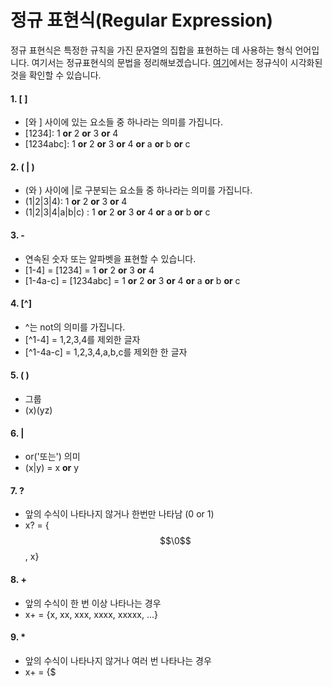 # 정규 표현식(Regular Expression)
정규 표현식은 특정한 규칙을 가진 문자열의 집합을 표현하는 데 사용하는 형식 언어입니다.
여기서는 정규표현식의 문법을 정리해보겠습니다. 
[여기]에서는 정규식이 시각화된 것을 확인할 수 있습니다. 

[여기]: https://regexper.com/

#### 1. \[  \]
* \[와 \] 사이에 있는 요소들 중 하나라는 의미를 가집니다. 
* \[1234\]: 1 **or** 2 **or** 3 **or** 4
* \[1234abc\]: 1 **or** 2 **or** 3 **or** 4 **or** a **or** b **or** c

#### 2. ( | )
* (와 ) 사이에 |로 구분되는 요소들 중 하나라는 의미를 가집니다. 
* (1|2|3|4): 1 **or** 2 **or** 3 **or** 4
* (1|2|3|4|a|b|c) : 1 **or** 2 **or** 3 **or** 4 **or** a **or** b **or** c

#### 3. -
* 연속된 숫자 또는 알파벳을 표현할 수 있습니다. 
* \[1-4\] = \[1234\] = 1 **or** 2 **or** 3 **or** 4
* \[1-4a-c\] = \[1234abc\] =  1 **or** 2 **or** 3 **or** 4 **or** a **or** b **or** c

#### 4. \[^\]
* ^는 not의 의미를 가집니다. 
* \[^1-4\] = 1,2,3,4를 제외한 글자
* \[^1-4a-c\] = 1,2,3,4,a,b,c를 제외한 한 글자

#### 5. ( ) 
* 그룹
* (x)(yz)

#### 6. | 
* or('또는') 의미
* (x|y) = x **or** y

#### 7. ?
* 앞의 수식이 나타나지 않거나 한번만 나타남 (0 or 1)
* x? = {$$\0$$, x}

#### 8. +
* 앞의 수식이 한 번 이상 나타나는 경우
* x+ = {x, xx, xxx, xxxx, xxxxx, ...}

#### 9. *
* 앞의 수식이 나타나지 않거나 여러 번 나타나는 경우
* x+ = {$
